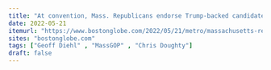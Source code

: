 ```yaml
---
title: "At convention, Mass. Republicans endorse Trump-backed candidate for governor, vow to overtake ‘evil’ Democrats"
date: 2022-05-21
itemurl: "https://www.bostonglobe.com/2022/05/21/metro/massachusetts-republicans-gather-springfield-with-trump-backed-geoff-diehl-likely-get-activists-nod/"
sites: "bostonglobe.com"
tags: ["Geoff Diehl" , "MassGOP" , "Chris Doughty"]
draft: false
---
```

